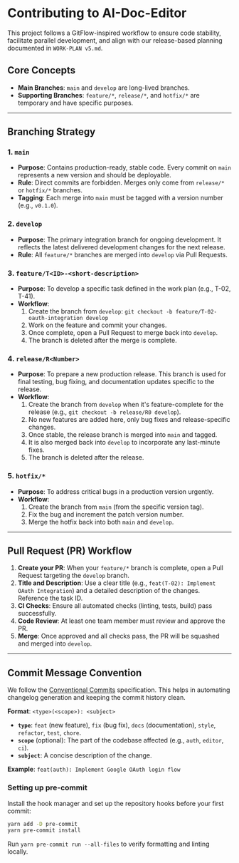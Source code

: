# Contributing to AI-Doc-Editor

This project follows a GitFlow-inspired workflow to ensure code stability, facilitate parallel development, and align with our release-based planning documented in `WORK-PLAN v5.md`.

## Core Concepts

- **Main Branches**: `main` and `develop` are long-lived branches.
- **Supporting Branches**: `feature/*`, `release/*`, and `hotfix/*` are temporary and have specific purposes.

---

## Branching Strategy

### 1. `main`
- **Purpose**: Contains production-ready, stable code. Every commit on `main` represents a new version and should be deployable.
- **Rule**: Direct commits are forbidden. Merges only come from `release/*` or `hotfix/*` branches.
- **Tagging**: Each merge into `main` must be tagged with a version number (e.g., `v0.1.0`).

### 2. `develop`
- **Purpose**: The primary integration branch for ongoing development. It reflects the latest delivered development changes for the next release.
- **Rule**: All `feature/*` branches are merged into `develop` via Pull Requests.

### 3. `feature/T<ID>-<short-description>`
- **Purpose**: To develop a specific task defined in the work plan (e.g., T-02, T-41).
- **Workflow**:
    1.  Create the branch from `develop`: `git checkout -b feature/T-02-oauth-integration develop`
    2.  Work on the feature and commit your changes.
    3.  Once complete, open a Pull Request to merge back into `develop`.
    4.  The branch is deleted after the merge is complete.

### 4. `release/R<Number>`
- **Purpose**: To prepare a new production release. This branch is used for final testing, bug fixing, and documentation updates specific to the release.
- **Workflow**:
    1.  Create the branch from `develop` when it's feature-complete for the release (e.g., `git checkout -b release/R0 develop`).
    2.  No new features are added here, only bug fixes and release-specific changes.
    3.  Once stable, the release branch is merged into `main` and tagged.
    4.  It is also merged back into `develop` to incorporate any last-minute fixes.
    5.  The branch is deleted after the release.

### 5. `hotfix/*`
- **Purpose**: To address critical bugs in a production version urgently.
- **Workflow**:
    1.  Create the branch from `main` (from the specific version tag).
    2.  Fix the bug and increment the patch version number.
    3.  Merge the hotfix back into both `main` and `develop`.

---

## Pull Request (PR) Workflow

1.  **Create your PR**: When your `feature/*` branch is complete, open a Pull Request targeting the `develop` branch.
2.  **Title and Description**: Use a clear title (e.g., `feat(T-02): Implement OAuth Integration`) and a detailed description of the changes. Reference the task ID.
3.  **CI Checks**: Ensure all automated checks (linting, tests, build) pass successfully.
4.  **Code Review**: At least one team member must review and approve the PR.
5.  **Merge**: Once approved and all checks pass, the PR will be squashed and merged into `develop`.

---

## Commit Message Convention

We follow the [Conventional Commits](https://www.conventionalcommits.org/) specification. This helps in automating changelog generation and keeping the commit history clean.

**Format**: `<type>(<scope>): <subject>`

- **`type`**: `feat` (new feature), `fix` (bug fix), `docs` (documentation), `style`, `refactor`, `test`, `chore`.
- **`scope`** (optional): The part of the codebase affected (e.g., `auth`, `editor`, `ci`).
- **`subject`**: A concise description of the change.

**Example**: `feat(auth): Implement Google OAuth login flow`

### Setting up pre-commit

Install the hook manager and set up the repository hooks before your first commit:

```bash
yarn add -D pre-commit
yarn pre-commit install
```

Run `yarn pre-commit run --all-files` to verify formatting and linting locally.
